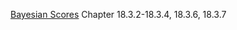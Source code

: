 [Bayesian Scores](probabilistic_graphical_models/5.4.4-Learning-structure-BN-Bayesian-score.pdf) Chapter 18.3.2-18.3.4, 18.3.6, 18.3.7
